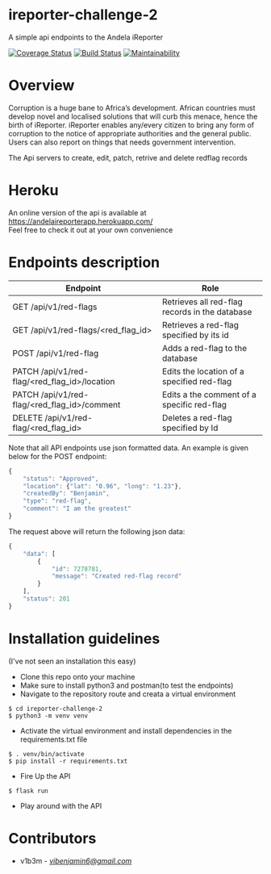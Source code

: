 # ireporter-challenge-2
A simple api endpoints to the Andela iReporter

[![Coverage Status](https://coveralls.io/repos/github/v1b3m/ireporter-challenge-2/badge.svg?branch=develop)](https://coveralls.io/github/v1b3m/ireporter-challenge-2?branch=develop) [![Build Status](https://travis-ci.org/v1b3m/ireporter-challenge-2.svg?branch=Add-travis)](https://travis-ci.org/v1b3m/ireporter-challenge-2) [![Maintainability](https://api.codeclimate.com/v1/badges/b926e59a913d6c5e1f43/maintainability)](https://codeclimate.com/github/v1b3m/ireporter-challenge-2/maintainability)

# Overview
Corruption is a huge bane to Africa’s development. African countries must develop novel and localised 
solutions that will curb this menace, hence the birth of iReporter. iReporter enables any/every citizen 
to bring any form of corruption to the notice of appropriate authorities and the general public. Users 
can also report on things that needs government intervention.

The Api servers to create, edit, patch, retrive and delete redflag records

# Heroku
An online version of the api is available at https://andelaireporterapp.herokuapp.com/  
Feel free to check it out at your own convenience

# Endpoints description
|Endpoint                                      | Role
|----------------------------------------------|------------------------------------------------
|GET /api/v1/red-flags                         | Retrieves all red-flag records in the database
|GET /api/v1/red-flags/<red_flag_id>           | Retrieves a red-flag specified by its id
|POST /api/v1/red-flag                         | Adds a red-flag to the database
|PATCH /api/v1/red-flag/<red_flag_id>/location | Edits the location of a specified red-flag
|PATCH /api/v1/red-flag/<red_flag_id>/comment  | Edits a the comment of a specific red-flag
|DELETE /api/v1/red-flag/<red_flag_id>         | Deletes a red-flag specified by Id

Note that all API endpoints use json formatted data. An example is given below for the POST endpoint:
```javascript
{
    "status": "Approved", 
    "location": {"lat": "0.96", "long": "1.23"}, 
    "createdBy": "Benjamin", 
    "type": "red-flag", 
    "comment": "I am the greatest"
}
```
The request above will return the following json data:
```javascript
{
    "data": [
        {
            "id": 7278781,
            "message": "Created red-flag record"
        }
    ],
    "status": 201
}
```
# Installation guidelines
(I've not seen an installation this easy)
* Clone this repo onto your machine
* Make sure to install python3 and postman(to test the endpoints)
* Navigate to the repository route and creata a virtual environment
```
$ cd ireporter-challenge-2
$ python3 -m venv venv
```
* Activate the virtual environment and install dependencies in the requirements.txt file
```
$ . venv/bin/activate
$ pip install -r requirements.txt
```
* Fire Up the API
```
$ flask run
```
* Play around with the API

# Contributors
* v1b3m - *vibenjamin6@gmail.com*